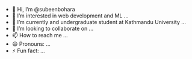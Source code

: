 - 👋 Hi, I’m @subeenbohara
- 👀 I’m interested in web development and ML ...
- 🌱 I’m currently and undergraduate student at Kathmandu University  ...
- 💞️ I’m looking to collaborate on ...
- 📫 How to reach me ...
- 😄 Pronouns: ...
- ⚡ Fun fact: ...

<!---
subeenbohara/subeenbohara is a ✨ special ✨ repository because its `README.md` (this file) appears on your GitHub profile.
You can click the Preview link to take a look at your changes.
--->
